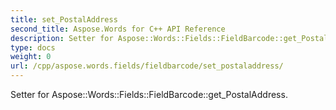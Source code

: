```yaml
---
title: set_PostalAddress
second_title: Aspose.Words for C++ API Reference
description: Setter for Aspose::Words::Fields::FieldBarcode::get_PostalAddress. 
type: docs
weight: 0
url: /cpp/aspose.words.fields/fieldbarcode/set_postaladdress/
---
```


Setter for Aspose::Words::Fields::FieldBarcode::get_PostalAddress. 

